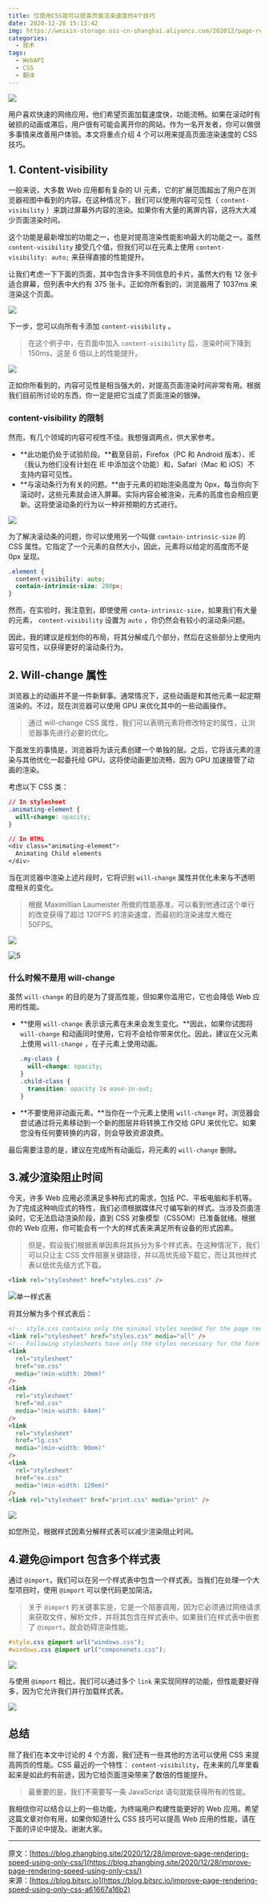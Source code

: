 ```yaml
---
title: 仅使用CSS就可以提高页面渲染速度的4个技巧
date: 2020-12-28 15:13:42
img: https://weixin-storage.oss-cn-shanghai.aliyuncs.com/202012/page-rendering-speed-only-css/banner.jpeg
categories:
  - 技术
tags:
  - WebAPI
  - CSS
  - 翻译
---
```


![](http://weixin-storage.oss-cn-shanghai.aliyuncs.com/202012/page-rendering-speed-only-css/banner.jpeg)

用户喜欢快速的网络应用，他们希望页面加载速度快，功能流畅。如果在滚动时有破损的动画或滞后，用户很有可能会离开你的网站。作为一名开发者，你可以做很多事情来改善用户体验。本文将重点介绍 4 个可以用来提高页面渲染速度的 CSS 技巧。

## 1. Content-visibility

一般来说，大多数 Web 应用都有复杂的 UI 元素，它的扩展范围超出了用户在浏览器视图中看到的内容。在这种情况下，我们可以使用内容可见性（ `content-visibility` ）来跳过屏幕外内容的渲染。如果你有大量的离屏内容，这将大大减少页面渲染时间。

这个功能是最新增加的功能之一，也是对提高渲染性能影响最大的功能之一。虽然 `content-visibility` 接受几个值，但我们可以在元素上使用 `content-visibility: auto;` 来获得直接的性能提升。

让我们考虑一下下面的页面，其中包含许多不同信息的卡片。虽然大约有 12 张卡适合屏幕，但列表中大约有 375 张卡。正如你所看到的，浏览器用了 1037ms 来渲染这个页面。

![](http://weixin-storage.oss-cn-shanghai.aliyuncs.com/202012/page-rendering-speed-only-css/1.png)

下一步，您可以向所有卡添加 `content-visibility` 。

> 在这个例子中，在页面中加入 `content-visibility` 后，渲染时间下降到 150ms，这是 6 倍以上的性能提升。

![](http://weixin-storage.oss-cn-shanghai.aliyuncs.com/202012/page-rendering-speed-only-css/2.png)

正如你所看到的，内容可见性是相当强大的，对提高页面渲染时间非常有用。根据我们目前所讨论的东西，你一定是把它当成了页面渲染的银弹。

### content-visibility 的限制

然而，有几个领域的内容可视性不佳。我想强调两点，供大家参考。

- **此功能仍处于试验阶段。**截至目前，Firefox（PC 和 Android 版本）、IE（我认为他们没有计划在 IE 中添加这个功能）和，Safari（Mac 和 iOS）不支持内容可见性。
- **与滚动条行为有关的问题。**由于元素的初始渲染高度为 0px，每当你向下滚动时，这些元素就会进入屏幕。实际内容会被渲染，元素的高度也会相应更新。这将使滚动条的行为以一种非预期的方式进行。

![](http://weixin-storage.oss-cn-shanghai.aliyuncs.com/202012/page-rendering-speed-only-css/3.gif)

为了解决滚动条的问题，你可以使用另一个叫做 `contain-intrinsic-size` 的 CSS 属性。它指定了一个元素的自然大小，因此，元素将以给定的高度而不是 0px 呈现。

```css
.element {
  content-visibility: auto;
  contain-intrinsic-size: 200px;
}
```

然而，在实验时，我注意到，即使使用 `conta-intrinsic-size`，如果我们有大量的元素， `content-visibility` 设置为 `auto` ，你仍然会有较小的滚动条问题。

因此，我的建议是规划你的布局，将其分解成几个部分，然后在这些部分上使用内容可见性，以获得更好的滚动条行为。

## 2. Will-change 属性

浏览器上的动画并不是一件新鲜事。通常情况下，这些动画是和其他元素一起定期渲染的。不过，现在浏览器可以使用 GPU 来优化其中的一些动画操作。

> 通过 will-change CSS 属性，我们可以表明元素将修改特定的属性，让浏览器事先进行必要的优化。

下面发生的事情是，浏览器将为该元素创建一个单独的层。之后，它将该元素的渲染与其他优化一起委托给 GPU。这将使动画更加流畅，因为 GPU 加速接管了动画的渲染。

考虑以下 CSS 类：

```css
// In stylesheet
.animating-element {
  will-change: opacity;
}

// In HTML
<div class="animating-elememt">
  Animating Child elements
</div>
```

当在浏览器中渲染上述片段时，它将识别 `will-change` 属性并优化未来与不透明度相关的变化。

> 根据 Maximillian Laumeister 所做的性能基准，可以看到他通过这个单行的改变获得了超过 120FPS 的渲染速度，而最初的渲染速度大概在 50FPS。

![](http://weixin-storage.oss-cn-shanghai.aliyuncs.com/202012/page-rendering-speed-only-css/4.png)

![5](http://weixin-storage.oss-cn-shanghai.aliyuncs.com/202012/page-rendering-speed-only-css/5.png)

### 什么时候不是用 will-change

虽然 `will-change` 的目的是为了提高性能，但如果你滥用它，它也会降低 Web 应用的性能。

- **使用 `will-change` 表示该元素在未来会发生变化。**因此，如果你试图将 `will-change` 和动画同时使用，它将不会给你带来优化。因此，建议在父元素上使用 `will-change` ，在子元素上使用动画。

  ```css
  .my-class {
    will-change: opacity;
  }
  .child-class {
    transition: opacity 1s ease-in-out;
  }
  ```

- **不要使用非动画元素。**当你在一个元素上使用 `will-change` 时，浏览器会尝试通过将元素移动到一个新的图层并将转换工作交给 GPU 来优化它。如果您没有任何要转换的内容，则会导致资源浪费。

最后需要注意的是，建议在完成所有动画后，将元素的 `will-change` 删除。

## 3.减少渲染阻止时间

今天，许多 Web 应用必须满足多种形式的需求，包括 PC、平板电脑和手机等。为了完成这种响应式的特性，我们必须根据媒体尺寸编写新的样式。当涉及页面渲染时，它无法启动渲染阶段，直到 CSS 对象模型（CSSOM）已准备就绪。根据你的 Web 应用，你可能会有一个大的样式表来满足所有设备的形式因素。

> 但是，假设我们根据表单因素将其拆分为多个样式表。在这种情况下，我们可以只让主 CSS 文件阻塞关键路径，并以高优先级下载它，而让其他样式表以低优先级方式下载。

```html
<link rel="stylesheet" href="styles.css" />
```

![单一样式表](http://weixin-storage.oss-cn-shanghai.aliyuncs.com/202012/page-rendering-speed-only-css/6.png)

将其分解为多个样式表后：

```html
<!-- style.css contains only the minimal styles needed for the page rendering -->
<link rel="stylesheet" href="styles.css" media="all" />
<!-- Following stylesheets have only the styles necessary for the form factor -->
<link
  rel="stylesheet"
  href="sm.css"
  media="(min-width: 20em)"
/>
<link
  rel="stylesheet"
  href="md.css"
  media="(min-width: 64em)"
/>
<link
  rel="stylesheet"
  href="lg.css"
  media="(min-width: 90em)"
/>
<link
  rel="stylesheet"
  href="ex.css"
  media="(min-width: 120em)"
/>
<link rel="stylesheet" href="print.css" media="print" />
```

![](http://weixin-storage.oss-cn-shanghai.aliyuncs.com/202012/page-rendering-speed-only-css/7.png)

如您所见，根据样式因素分解样式表可以减少渲染阻止时间。

## 4.避免@import 包含多个样式表

通过 `@import`，我们可以在另一个样式表中包含一个样式表。当我们在处理一个大型项目时，使用 `@import` 可以使代码更加简洁。

> 关于 `@import` 的关键事实是，它是一个阻塞调用，因为它必须通过网络请求来获取文件，解析文件，并将其包含在样式表中。如果我们在样式表中嵌套了 `@import`，就会妨碍渲染性能。

```css
#style.css @import url("windows.css");
#windows.css @import url("componenets.css");
```

![](http://weixin-storage.oss-cn-shanghai.aliyuncs.com/202012/page-rendering-speed-only-css/8.png)

与使用 `@import` 相比，我们可以通过多个 `link` 来实现同样的功能，但性能要好得多，因为它允许我们并行加载样式表。

![](http://weixin-storage.oss-cn-shanghai.aliyuncs.com/202012/page-rendering-speed-only-css/9.png)

## 总结

除了我们在本文中讨论的 4 个方面，我们还有一些其他的方法可以使用 CSS 来提高网页的性能。CSS 最近的一个特性： `content-visibility`，在未来的几年里看起来是如此的有前途，因为它给页面渲染带来了数倍的性能提升。

> 最重要的是，我们不需要写一条 JavaScript 语句就能获得所有的性能。

我相信你可以结合以上的一些功能，为终端用户构建性能更好的 Web 应用。希望这篇文章对你有用，如果你知道什么 CSS 技巧可以提高 Web 应用的性能，请在下面的评论中提及。谢谢大家。

---

原文：[https://blog.zhangbing.site/2020/12/28/improve-page-rendering-speed-using-only-css/](https://blog.zhangbing.site/2020/12/28/improve-page-rendering-speed-using-only-css/)  
来源：[https://blog.bitsrc.io](https://blog.bitsrc.io/improve-page-rendering-speed-using-only-css-a61667a16b2)
